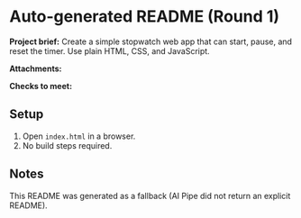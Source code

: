 # Auto-generated README (Round 1)

**Project brief:** Create a simple stopwatch web app that can start, pause, and reset the timer. Use plain HTML, CSS, and JavaScript.

**Attachments:**


**Checks to meet:**


## Setup
1. Open `index.html` in a browser.
2. No build steps required.

## Notes
This README was generated as a fallback (AI Pipe did not return an explicit README).